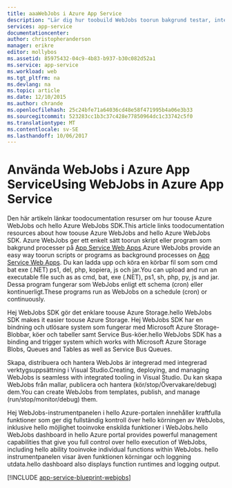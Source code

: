 ```yaml
---
title: aaaWebJobs i Azure App Service
description: "Lär dig hur toobuild WebJobs toorun bakgrund testar, interagera med tjänster som lagring och Service Bus och skapa schemalagda aktiviteter."
services: app-service
documentationcenter: 
author: christopheranderson
manager: erikre
editor: mollybos
ms.assetid: 85975432-04c9-4b83-b937-b30c082d52a1
ms.service: app-service
ms.workload: web
ms.tgt_pltfrm: na
ms.devlang: na
ms.topic: article
ms.date: 12/10/2015
ms.author: chrande
ms.openlocfilehash: 25c24bfe71a64036cd48e58f471995b4a06e3b33
ms.sourcegitcommit: 523283cc1b3c37c428e77850964dc1c33742c5f0
ms.translationtype: MT
ms.contentlocale: sv-SE
ms.lasthandoff: 10/06/2017
---
```

# <a name="using-webjobs-in-azure-app-service"></a><span data-ttu-id="b4aa4-103">Använda WebJobs i Azure App Service</span><span class="sxs-lookup"><span data-stu-id="b4aa4-103">Using WebJobs in Azure App Service</span></span>
<span data-ttu-id="b4aa4-104">Den här artikeln länkar toodocumentation resurser om hur toouse Azure WebJobs och hello Azure WebJobs SDK.</span><span class="sxs-lookup"><span data-stu-id="b4aa4-104">This article links toodocumentation resources about how toouse Azure WebJobs and hello Azure WebJobs SDK.</span></span> <span data-ttu-id="b4aa4-105">Azure WebJobs ger ett enkelt sätt toorun skript eller program som bakgrund processer på [App Service Web Apps](http://go.microsoft.com/fwlink/?LinkId=529714).</span><span class="sxs-lookup"><span data-stu-id="b4aa4-105">Azure WebJobs provide an easy way toorun scripts or programs as background processes on [App Service Web Apps](http://go.microsoft.com/fwlink/?LinkId=529714).</span></span> <span data-ttu-id="b4aa4-106">Du kan ladda upp och köra en körbar fil som som cmd bat exe (.NET) ps1, del, php, kopiera, js och jar.</span><span class="sxs-lookup"><span data-stu-id="b4aa4-106">You can upload and run an executable file such as as cmd, bat, exe (.NET), ps1, sh, php, py, js and jar.</span></span> <span data-ttu-id="b4aa4-107">Dessa program fungerar som WebJobs enligt ett schema (cron) eller kontinuerligt.</span><span class="sxs-lookup"><span data-stu-id="b4aa4-107">These programs run as WebJobs on a schedule (cron) or continuously.</span></span>

<span data-ttu-id="b4aa4-108">Hej WebJobs SDK gör det enklare toouse Azure Storage.</span><span class="sxs-lookup"><span data-stu-id="b4aa4-108">hello WebJobs SDK makes it easier toouse Azure Storage.</span></span> <span data-ttu-id="b4aa4-109">Hej WebJobs SDK har en bindning och utlösare system som fungerar med Microsoft Azure Storage-Blobbar, köer och tabeller samt Service Bus-köer.</span><span class="sxs-lookup"><span data-stu-id="b4aa4-109">hello WebJobs SDK has a binding and trigger system which works with Microsoft Azure Storage Blobs, Queues and Tables as well as Service Bus Queues.</span></span>

<span data-ttu-id="b4aa4-110">Skapa, distribuera och hantera WebJobs är integrerad med integrerad verktygsuppsättning i Visual Studio.</span><span class="sxs-lookup"><span data-stu-id="b4aa4-110">Creating, deploying, and managing WebJobs is seamless with integrated tooling in Visual Studio.</span></span> <span data-ttu-id="b4aa4-111">Du kan skapa WebJobs från mallar, publicera och hantera (kör/stop/Övervakare/debug) dem.</span><span class="sxs-lookup"><span data-stu-id="b4aa4-111">You can create WebJobs from templates, publish, and manage (run/stop/monitor/debug) them.</span></span>

<span data-ttu-id="b4aa4-112">Hej WebJobs-instrumentpanelen i hello Azure-portalen innehåller kraftfulla funktioner som ger dig fullständig kontroll över hello körningen av WebJobs, inklusive hello möjlighet tooinvoke enskilda funktioner i WebJobs.</span><span class="sxs-lookup"><span data-stu-id="b4aa4-112">hello WebJobs dashboard in hello Azure portal provides powerful management capabilities that give you full control over hello execution of WebJobs, including hello ability tooinvoke individual functions within WebJobs.</span></span> <span data-ttu-id="b4aa4-113">hello instrumentpanelen visar även funktionen körningar och loggning utdata.</span><span class="sxs-lookup"><span data-stu-id="b4aa4-113">hello dashboard also displays function runtimes and logging output.</span></span>

[!INCLUDE [app-service-blueprint-webjobs](../../includes/app-service-blueprint-webjobs.md)]

